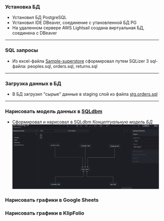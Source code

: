 ### Установка БД
 - Установил БД PostgreSQL
 - Установил IDE DBeaver, соединение с утановленной БД PG
 - На удаленном сервере AWS Lightsail создана виртуальная БД, соединена с DBeaver
---------------------------------------
### SQL запросы
 - Из excel-файла [Sample-superstore](https://github.com/allo163/DE-101/blob/main/Module02/Sample%20-%20Superstore.xls) сформировал путем SQLizer 3 sql-файла:
   peoples.sql, orders.sql, returns.sql
----------------------------------------
### Загрузка данных в БД
 - В БД загрузил "сырые" данные в staging слой из файла [stg.orders.sql](https://github.com/allo163/DE-101/blob/main/Module02/stg.orders.sql)
-------------------------------------
### Нарисовать модель данных в [SQLdbm](https://sqldbm.com/)
 - Сформировал и нарисовал в SQLdbm *Концептуальную модель БД* ![](https://github.com/allo163/DE-101/blob/main/Module02/concept%20model.jpg "Концептуальная модель")
### Нарисовать графики в Google Sheets
### Нарисовать графики в KlipFolio
